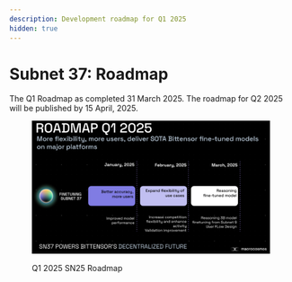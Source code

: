 ```yaml
---
description: Development roadmap for Q1 2025
hidden: true
---
```


# Subnet 37: Roadmap

The Q1 Roadmap as completed 31 March 2025. The roadmap for Q2 2025 will be published by 15 April, 2025.

<figure><img src="../.gitbook/assets/SN37-Q1-2025-Roadmap.png" alt=""><figcaption><p>Q1 2025 SN25 Roadmap</p></figcaption></figure>

